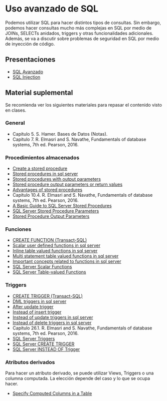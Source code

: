 # Uso avanzado de SQL

Podemos utilizar SQL para hacer distintos tipos de consultas. Sin embargo, podemos hacer consultas mucho más complejas en SQL por medio de JOINs, SELECTs anidados, triggers y otras funcionalidades adicionales. Además, se va a discutir sobre problemas de seguridad en SQL por medio de inyección de código.

## Presentaciones

- [SQL Avanzado](https://github.com/sivanahamer/bases-datos/blob/main/05-SQL_avanzado/pres/05-sql.pdf)
- [SQL Injection](https://github.com/sivanahamer/bases-datos/blob/main/05-SQL_avanzado/pres/05.5-sql-injection.pdf)

## Material suplemental

Se recomienda ver los siguientes materiales para repasar el contenido visto en clases.

### General

- Capítulo 5. S. Hamer. Bases de Datos (Notas).
- Capítulo 7. R. Elmasri and S. Navathe, Fundamentals of database systems, 7th ed. Pearson, 2016.

### Procedimientos almacenados

- [Create a stored procedure](https://docs.microsoft.com/en-us/sql/relational-databases/stored-procedures/create-a-stored-procedure)
- [Stored procedures in sql server](https://www.youtube.com/watch?v=Qu3E-oncF3g)
- [Stored procedures with output parameters](https://www.youtube.com/watch?v=bldBshxuhMk)
- [Stored procedure output parameters or return values](https://www.youtube.com/watch?v=st8RnNg_LLA)
- [Advantages of stored procedures](https://www.youtube.com/watch?v=uDcVd4vUU3s)
- Capítulo 10.4. R. Elmasri and S. Navathe, Fundamentals of database systems, 7th ed. Pearson, 2016.
- [A Basic Guide to SQL Server Stored Procedures](https://www.sqlservertutorial.net/sql-server-stored-procedures/basic-sql-server-stored-procedures/)
- [SQL Server Stored Procedure Parameters](https://www.sqlservertutorial.net/sql-server-stored-procedures/sql-server-stored-procedure-parameters/)
- [Stored Procedure Output Parameters](https://www.sqlservertutorial.net/sql-server-stored-procedures/stored-procedure-output-parameters/)

### Funciones

- [CREATE FUNCTION (Transact-SQL)](https://docs.microsoft.com/en-us/sql/t-sql/statements/create-function-transact-sql)
- [Scalar user defined functions in sql server](https://www.youtube.com/watch?v=OV5CquR1Svo)
- [Inline table valued functions in sql server](https://www.youtube.com/watch?v=hs4mReAzESc)
- [Multi statement table valued functions in sql server](https://www.youtube.com/watch?v=EgYW7tsNP6g)
- [Important concepts related to functions in sql server](https://www.youtube.com/watch?v=WNoTgfg3mGc)
- [SQL Server Scalar Functions](https://www.sqlservertutorial.net/sql-server-user-defined-functions/sql-server-scalar-functions/)
- [SQL Server Table-valued Functions](https://www.sqlservertutorial.net/sql-server-user-defined-functions/sql-server-table-valued-functions/)

### Triggers

- [CREATE TRIGGER (Transact-SQL)](https://docs.microsoft.com/en-us/sql/t-sql/statements/create-trigger-transact-sql)
- [DML triggers in sql server](https://www.youtube.com/watch?v=k0S4P-a6d5w)
- [After update trigger](https://www.youtube.com/watch?v=P_BREQy6bOo)
- [Instead of insert trigger](https://www.youtube.com/watch?v=MseKoztMpoo)
- [Instead of update triggers in sql server](https://www.youtube.com/watch?v=pkQk1Z834Rc)
- [Instead of delete triggers in sql server](https://www.youtube.com/watch?v=ZEcHC_o6OFw)
- Capítulo 26.1. R. Elmasri and S. Navathe, Fundamentals of database systems, 7th ed. Pearson, 2016.
- [SQL Server Triggers](https://www.sqlservertutorial.net/sql-server-triggers/)
- [SQL Server CREATE TRIGGER](https://www.sqlservertutorial.net/sql-server-triggers/sql-server-create-trigger/)
- [SQL Server INSTEAD OF Trigger](https://www.sqlservertutorial.net/sql-server-triggers/sql-server-instead-of-trigger/)

### Atributos derivados

Para hacer un atributo derivado, se puede utilizar Views, Triggers o una columna computada. La elección depende del caso y lo que se ocupa hacer.

- [Specify Computed Columns in a Table](https://docs.microsoft.com/en-us/sql/relational-databases/tables/specify-computed-columns-in-a-table)